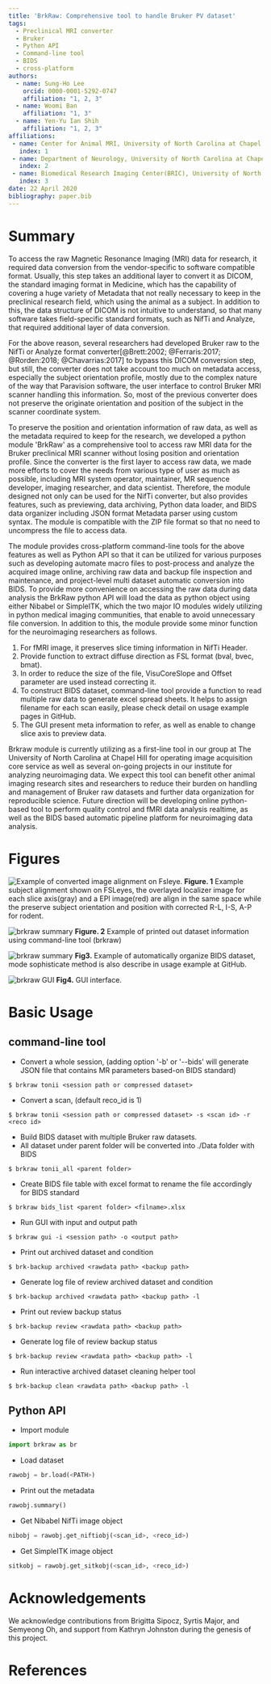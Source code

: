 ```yaml
---
title: 'BrkRaw: Comprehensive tool to handle Bruker PV dataset'
tags:
  - Preclinical MRI converter
  - Bruker
  - Python API
  - Command-line tool
  - BIDS
  - cross-platform
authors:
  - name: Sung-Ho Lee
    orcid: 0000-0001-5292-0747
    affiliation: "1, 2, 3"
  - name: Woomi Ban
    affiliation: "1, 3"
  - name: Yen-Yu Ian Shih
    affiliation: "1, 2, 3"
affiliations:
 - name: Center for Animal MRI, University of North Carolina at Chapel Hill
   index: 1
 - name: Department of Neurology, University of North Carolina at Chapel Hill
   index: 2
 - name: Biomedical Research Imaging Center(BRIC), University of North Carolina at Chapel Hill 
   index: 3
date: 22 April 2020
bibliography: paper.bib
---
```


# Summary
To access the raw Magnetic Resonance Imaging (MRI) data for research, 
it required data conversion from the vendor-specific to software compatible format.
Usually, this step takes an additional layer to convert it as DICOM, 
the standard imaging format in Medicine, which has the capability of covering 
a huge variety of Metadata that not really necessary to keep in the preclinical research field, 
which using the animal as a subject. In addition to this, the data structure 
of DICOM is not intuitive to understand, so that many software takes field-specific standard formats, 
such as NifTi and Analyze, that required additional layer of data conversion.

For the above reason, several researchers had developed Bruker raw to the NifTi or 
Analyze format converter[@Brett:2002; @Ferraris:2017; @Rorden:2018; @Chavarrias:2017]
to bypass this DICOM conversion step, but still, the converter does not take account too much on metadata access, 
especially the subject orientation profile, mostly due to the complex nature of the way that Paravision software, 
the user interface to control Bruker MRI scanner handling this information. 
So, most of the previous converter does not preserve the originate orientation and 
position of the subject in the scanner coordinate system.

To preserve the position and orientation information of raw data, as well as the metadata 
required to keep for the research, we developed a python module 'BrkRaw' as a comprehensive tool 
to access raw MRI data for the Bruker preclinical MRI scanner without losing position and orientation profile.
Since the converter is the first layer to access raw data, we made more efforts 
to cover the needs from various type of user as much as possible, 
including MRI system operator, maintainer, MR sequence developer, imaging researcher, and data scientist.
Therefore, the module designed not only can be used for the NifTi converter, 
but also provides features, such as previewing, data archiving, Python data loader, 
and BIDS data organizer including JSON format Metadata parser using custom syntax.
The module is compatible with the ZIP file format so that no need to uncompress the file to access data.

The module provides cross-platform command-line tools for the above features as well as Python API 
so that it can be utilized for various purposes such as developing automate macro files to post-process 
and analyze the acquired image online, archiving raw data and backup file inspection and maintenance, 
and project-level multi dataset automatic conversion into BIDS. 
To provide more convenience on accessing the raw data during data analysis the BrkRaw python API will load 
the data as python object using either Nibabel or SimpleITK, which the two major IO modules widely utilizing 
in python medical imaging communities, that enable to avoid unnecessary file conversion.
In addition to this, the module provide some minor function for the neuroimaging researchers as follows.
1) For fMRI image, it preserves slice timing information in NifTi Header.
2) Provide function to extract diffuse direction as FSL format (bval, bvec, bmat).
3) In order to reduce the size of the file, VisuCoreSlope and Offset parameter are used instead correcting it.
4) To construct BIDS dataset, command-line tool provide a function to read multiple raw data to generate excel 
spread sheets. It helps to assign filename for each scan easily, please check detail on usage example pages in GitHub.
5) The GUI present meta information to refer, as well as enable to change slice axis to preview data.

Brkraw module is currently utilizing as a first-line tool in our group at The University of North Carolina at 
Chapel Hill for operating image acquisition core service as well as several on-going projects in our institute 
for analyzing neuroimaging data. We expect this tool can benefit other animal imaging research sites and researchers 
to reduce their burden on handling and management of Bruker raw datasets and further data organization 
for reproducible science. Future direction will be developing online python-based tool to perform quality control
and fMRI data analysis realtime, as well as the BIDS based automatic pipeline platform for neuroimaging data analysis.

# Figures

![Example of converted image alignment on Fsleye.](imgs/brkraw_alignment.png)
**Figure. 1** Example subject alignment shown on FSLeyes, the overlayed localizer image for each slice axis(gray) and a EPI image(red) are align in the same space while the preserve subject orientation and position with corrected R-L, I-S, A-P for rodent.

![brkraw summary](imgs/brkraw_print_summary.png)
**Figure. 2** Example of printed out dataset information using command-line tool (brkraw)

![brkraw summary](imgs/brkraw_bids.png)
**Fig3.** Example of automatically organize BIDS dataset, mode sophisticate method is also describe in usage example at GitHub.  

![brkraw GUI](imgs/brkraw_gui.png)
**Fig4.** GUI interface.

# Basic Usage

## command-line tool
- Convert a whole session, (adding option '-b' or '--bids' will generate JSON file that contains MR parameters based-on BIDS standard)
```angular2html
$ brkraw tonii <session path or compressed dataset>
```

- Convert a scan, (default reco_id is 1)
```angular2html
$ brkraw tonii <session path or compressed dataset> -s <scan id> -r <reco id>
```

- Build BIDS dataset with multiple Bruker raw datasets. 
- All dataset under parent folder will be converted into ./Data folder with BIDS
```angular2html
$ brkraw tonii_all <parent folder>
```

- Create BIDS file table with excel format to rename the file accordingly for BIDS standard
```angular2html
$ brkraw bids_list <parent folder> <filname>.xlsx
```

- Run GUI with input and output path
```angular2html
$ brkraw gui -i <session path> -o <output path>
```

- Print out archived dataset and condition
```angular2html
$ brk-backup archived <rawdata path> <backup path>
```

- Generate log file of review archived dataset and condition
```angular2html
$ brk-backup archived <rawdata path> <backup path> -l
```

- Print out review backup status
```angular2html
$ brk-backup review <rawdata path> <backup path>
```

- Generate log file of review backup status
```angular2html
$ brk-backup review <rawdata path> <backup path> -l
```

- Run interactive archived dataset cleaning helper tool
```angular2html
$ brk-backup clean <rawdata path> <backup path> -l
```

## Python API
- Import module
```python
import brkraw as br
```

- Load dataset
```python
rawobj = br.load(<PATH>)
```

- Print out the metadata
```python
rawobj.summary()
```

- Get Nibabel NifTi image object
```python
nibobj = rawobj.get_niftiobj(<scan_id>, <reco_id>)
```

- Get SimpleITK image object
```python
sitkobj = rawobj.get_sitkobj(<scan_id>, <reco_id>)

```
# Acknowledgements

We acknowledge contributions from Brigitta Sipocz, Syrtis Major, and Semyeong
Oh, and support from Kathryn Johnston during the genesis of this project.

# References